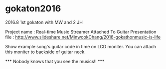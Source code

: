 # gokaton2016
2016.8 1st gokaton with MW and 2 JH

Project name : Real-time Music Streamer Attached To Guitar
Presentation file : http://www.slideshare.net/MinwookChang/2016-gokathonmusic-is-life

Show example song's guitar code in time on LCD moniter.
You can attach this moniter to backside of guitar neck.

*** Nobody knows that you see the musics!! ***
